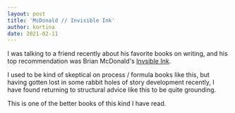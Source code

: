 ```yaml
---
layout: post
title: 'McDonald // Invisible Ink'
author: kortina
date: 2021-02-11
---
```


I was talking to a friend recently about his favorite books on writing, and his top recommendation was Brian McDonald's [Invsible Ink](https://www.amazon.com/Invisible-Ink-Practical-Building-Resonate-ebook/dp/B06W5KC2ZR/).

I used to be kind of skeptical on process / formula books like this, but having gotten lost in some rabbit holes of story development recently, I have found returning to structural advice like this to be quite grounding.

This is one of the better books of this kind I have read.